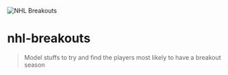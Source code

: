 ![NHL Breakouts](assets/cover_meme.png)

# nhl-breakouts
> Model stuffs to try and find the players most likely to have a breakout season
